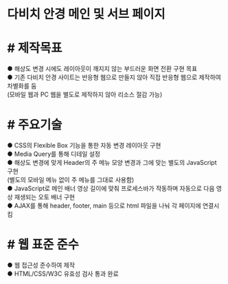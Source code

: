 # 다비치 안경 메인 및 서브 페이지

# # 제작목표
● 해상도 변경 시에도 레이아웃이 깨지지 않는 부드러운 화면 전환 구현 목표<br/>
● 기존 다비치 안경 사이트는 반응형 웹으로 만들지 않아 직접 반응형 웹으로 제작하여 차별화를 둠<br/> 
(모바일 웹과 PC 웹을 별도로 제작하지 않아 리소스 절감 가능)<br/>

# # 주요기술
● CSS의 Flexible Box 기능을 통한 자동 변경 레이아웃 구현<br/>
● Media Query를 통해 디테일 설정<br/>
● 해상도 변경에 맞게 Header의 주 메뉴 모양 변경과 그에 맞는 별도의 JavaScript 구현<br/>
(별도의 모바일 메뉴 없이 주 메뉴를 그대로 사용함)<br/>
● JavaScript로 메인 배너 영상 길이에 맞춰 프로세스바가 작동하며 자동으로 다음 영상 재생되는 오토 배너 구현<br/>
● AJAX를 통해 header, footer, main 등으로 html 파일을 나눠 각 페이지에 연결시킴<br/>

# # 웹 표준 준수
● 웹 접근성 준수하여 제작<br/>
● HTML/CSS/W3C 유효성 검사 통과 완료<br/>

